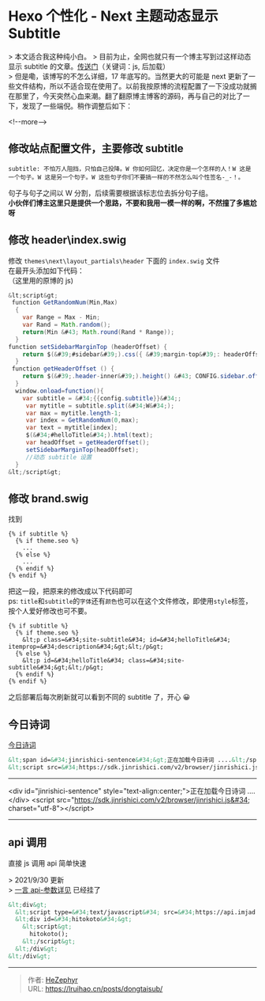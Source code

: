 # Hexo 个性化 - Next 主题动态显示 Subtitle


&gt; 本文适合我这种纯小白。
&gt; 目前为止，全网也就只有一个博主写到过这样动态显示 subtitle 的文章。[传送门](https://www.jianshu.com/p/df2c844eeabf)（关键词：js, 后加载）  
&gt; 但是嘞，该博写的不怎么详细，17 年底写的。当然更大的可能是 next 更新了一些文件结构，所以不适合现在使用了。以前我按原博的流程配置了一下没成功就搁在那里了，今天突然心血来潮。翻了翻原博主博客的源码，再与自己的对比了一下，发现了一些端倪。稍作调整后如下：

&lt;!--more--&gt;

## 修改站点配置文件，主要修改 subtitle

```
subtitle: 不怕万人阻挡，只怕自己投降。W 你如何回忆，决定你是一个怎样的人！W 这是一个句子。W 这是另一个句子。W 这些句子你们不要搞一样的不然怎么叫个性签名-_-！。
```

句子与句子之间以 W 分割，后续需要根据该标志位去拆分句子组。  
**小伙伴们博主这里只是提供一个思路，不要和我用一模一样的啊，不然撞了多尴尬呀**

## 修改 header\index.swig

修改 `themes\next\layout_partials\header` 下面的 `index.swig` 文件  
在最开头添加如下代码：  
（这里用的原博的 js)

```java
&lt;script&gt;
 function GetRandomNum(Min,Max)
  {
    var Range = Max - Min;
    var Rand = Math.random();
    return(Min &#43; Math.round(Rand * Range));
  }
function setSidebarMarginTop (headerOffset) {
    return $(&#39;#sidebar&#39;).css({ &#39;margin-top&#39;: headerOffset });
  }
 function getHeaderOffset () {
    return $(&#39;.header-inner&#39;).height() &#43; CONFIG.sidebar.offset;
  }
  window.onload=function(){
    var subtitle = &#34;{{config.subtitle}}&#34;;
     var mytitle = subtitle.split(&#34;W&#34;);
     var max = mytitle.length-1;
     var index = GetRandomNum(0,max);
     var text = mytitle[index];
     $(&#34;#helloTitle&#34;).html(text);
     var headOffset = getHeaderOffset();
     setSidebarMarginTop(headOffset);
     //动态 subtitle 设置
  }
&lt;/script&gt;
```

## 修改 brand.swig

找到

```swag
{% if subtitle %}
  {% if theme.seo %}
    ...
  {% else %}
    ...
  {% endif %}
{% endif %}
```

把这一段，把原来的修改成以下代码即可  
ps: `title`和`subtitle`的`字体`还有`颜色`也可以在这个文件修改，即使用`style`标签，按个人爱好修改也可不要。

```swag
{% if subtitle %}
  {% if theme.seo %}
    &lt;p class=&#34;site-subtitle&#34; id=&#34;helloTitle&#34; itemprop=&#34;description&#34;&gt;&lt;/p&gt;
  {% else %}
    &lt;p id=&#34;helloTitle&#34; class=&#34;site-subtitle&#34;&gt;&lt;/p&gt;
  {% endif %}
{% endif %}
```

之后部署后每次刷新就可以看到不同的 subtitle 了，开心 😀

## 今日诗词

[今日诗词](https://www.jinrishici.com/)

```XML 今日诗词
&lt;span id=&#34;jinrishici-sentence&#34;&gt;正在加载今日诗词 ....&lt;/span&gt;
&lt;script src=&#34;https://sdk.jinrishici.com/v2/browser/jinrishici.js&#34; charset=&#34;utf-8&#34;&gt;&lt;/script&gt;
```

---

&lt;div id=&#34;jinrishici-sentence&#34; style=&#34;text-align:center;&#34;&gt;正在加载今日诗词 ....&lt;/div&gt;
&lt;script src=&#34;https://sdk.jinrishici.com/v2/browser/jinrishici.js&#34; charset=&#34;utf-8&#34;&gt;&lt;/script&gt;

---

## api 调用

直接 js 调用 api 简单快速

&gt; 2021/9/30 更新  
&gt; [一言 api-参数详见](https://api.imjad.cn/hitokoto.md) 已经挂了

```html 一言 api
&lt;div&gt;
  &lt;script type=&#34;text/javascript&#34; src=&#34;https://api.imjad.cn/hitokoto/?cat=&amp;charset=utf-8&amp;length=&amp;encode=js&amp;fun=sync&amp;source=&#34;&gt;&lt;/script&gt;
  &lt;div id=&#34;hitokoto&#34;&gt;
    &lt;script&gt;
      hitokoto();
    &lt;/script&gt;
  &lt;/div&gt;
&lt;/div&gt;
```


---

> 作者: [HeZephyr](https://github.com/HeZephyr)  
> URL: https://lruihao.cn/posts/dongtaisub/  

